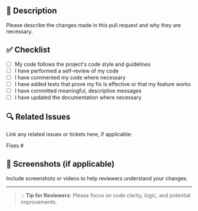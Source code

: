 ## 📝 Description

Please describe the changes made in this pull request and why they are necessary.

## ✅ Checklist

- [ ] My code follows the project's code style and guidelines
- [ ] I have performed a self-review of my code
- [ ] I have commented my code where necessary
- [ ] I have added tests that prove my fix is effective or that my feature works
- [ ] I have committed meaningful, descriptive messages
- [ ] I have updated the documentation where necessary

## 🔍 Related Issues

Link any related issues or tickets here, if applicable:

Fixes #

## 📸 Screenshots (if applicable)

Include screenshots or videos to help reviewers understand your changes.

---

> 💡 **Tip for Reviewers**: Please focus on code clarity, logic, and potential improvements.
